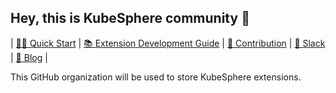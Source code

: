 ## Hey, this is KubeSphere community 👋

|  [👩‍💻 Quick Start](https://dev-guide.kubesphere.io/extension-dev-guide/en/quickstart/) | [📚 Extension Development Guide](https://dev-guide.kubesphere.io/extension-dev-guide/en/) | [🙋‍ Contribution](https://kubesphere.io/contribution/) | [🙌 Slack](https://join.slack.com/t/kubesphere/shared_invite/enQtNTE3MDIxNzUxNzQ0LTZkNTdkYWNiYTVkMTM5ZThhODY1MjAyZmVlYWEwZmQ3ODQ1NmM1MGVkNWEzZTRhNzk0MzM5MmY4NDc3ZWVhMjE) | [👀 Blog](https://kubesphere.io/blogs/) |

This GitHub organization will be used to store KubeSphere extensions.
